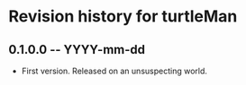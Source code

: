 # Revision history for turtleMan

## 0.1.0.0 -- YYYY-mm-dd

* First version. Released on an unsuspecting world.
